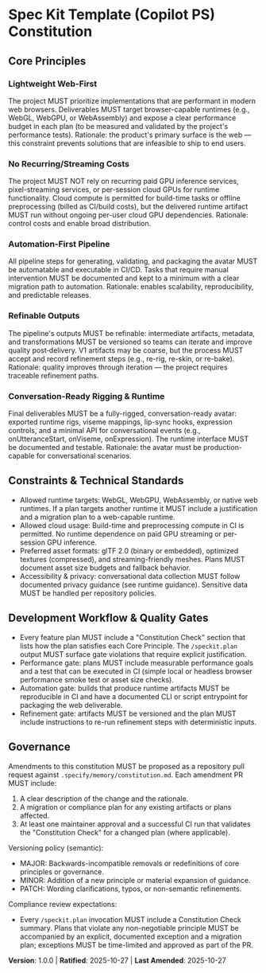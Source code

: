 <!--
Sync Impact Report

- Version change: TEMPLATE → 1.0.0
- Modified principles:
	- [PRINCIPLE_1_NAME] → Lightweight Web-First
	- [PRINCIPLE_2_NAME] → No Recurring/Streaming Costs
	- [PRINCIPLE_3_NAME] → Automation-First Pipeline
	- [PRINCIPLE_4_NAME] → Refinable Outputs
	- [PRINCIPLE_5_NAME] → Conversation-Ready Rigging & Runtime
- Added sections:
	- Constraints & Technical Standards
	- Development Workflow & Quality Gates
- Removed sections: none
- Templates requiring updates:
	- .specify/templates/plan-template.md ✅ updated (Constitution Check populated)
	- .specify/templates/spec-template.md ✅ reviewed (no mandatory change required)
	- .specify/templates/tasks-template.md ✅ reviewed (no mandatory change required)
	- .specify/templates/agent-file-template.md ⚠ pending (review recommended for automation guidance)
- Follow-up TODOs: none
-->

# Spec Kit Template (Copilot PS) Constitution

## Core Principles

### Lightweight Web-First
The project MUST prioritize implementations that are performant in modern web browsers. Deliverables
MUST target browser-capable runtimes (e.g., WebGL, WebGPU, or WebAssembly) and expose a clear
performance budget in each plan (to be measured and validated by the project's performance tests).
Rationale: the product's primary surface is the web — this constraint prevents solutions that are
infeasible to ship to end users.

### No Recurring/Streaming Costs
The project MUST NOT rely on recurring paid GPU inference services, pixel-streaming services, or
per-session cloud GPUs for runtime functionality. Cloud compute is permitted for build-time tasks
or offline preprocessing (billed as CI/build costs), but the delivered runtime artifact MUST run
without ongoing per-user cloud GPU dependencies. Rationale: control costs and enable broad
distribution.

### Automation-First Pipeline
All pipeline steps for generating, validating, and packaging the avatar MUST be automatable and
executable in CI/CD. Tasks that require manual intervention MUST be documented and kept to a
minimum with a clear migration path to automation. Rationale: enables scalability, reproducibility,
and predictable releases.

### Refinable Outputs
The pipeline's outputs MUST be refinable: intermediate artifacts, metadata, and transformations
MUST be versioned so teams can iterate and improve quality post‑delivery. V1 artifacts may be
coarse, but the process MUST accept and record refinement steps (e.g., re-rig, re-skin, or re-bake).
Rationale: quality improves through iteration — the project requires traceable refinement paths.

### Conversation-Ready Rigging & Runtime
Final deliverables MUST be a fully-rigged, conversation-ready avatar: exported runtime rigs,
viseme mappings, lip-sync hooks, expression controls, and a minimal API for conversational events
(e.g., onUtteranceStart, onViseme, onExpression). The runtime interface MUST be documented and
testable. Rationale: the avatar must be production-capable for conversational scenarios.

## Constraints & Technical Standards

- Allowed runtime targets: WebGL, WebGPU, WebAssembly, or native web runtimes. If a plan targets
	another runtime it MUST include a justification and a migration plan to a web-capable runtime.
- Allowed cloud usage: Build-time and preprocessing compute in CI is permitted. No runtime
	dependence on paid GPU streaming or per-session GPU inference.
- Preferred asset formats: glTF 2.0 (binary or embedded), optimized textures (compressed), and
	streaming-friendly meshes. Plans MUST document asset size budgets and fallback behavior.
- Accessibility & privacy: conversational data collection MUST follow documented privacy guidance
	(see runtime guidance). Sensitive data MUST be handled per repository policies.

## Development Workflow & Quality Gates

- Every feature plan MUST include a "Constitution Check" section that lists how the plan satisfies
	each Core Principle. The `/speckit.plan` output MUST surface gate violations that require
	explicit justification.
- Performance gate: plans MUST include measurable performance goals and a test that can be
	executed in CI (simple local or headless browser performance smoke test or asset size checks).
- Automation gate: builds that produce runtime artifacts MUST be reproducible in CI and have a
	documented CLI or script entrypoint for packaging the web deliverable.
- Refinement gate: artifacts MUST be versioned and the plan MUST include instructions to re-run
	refinement steps with deterministic inputs.

## Governance

Amendments to this constitution MUST be proposed as a repository pull request against
`.specify/memory/constitution.md`. Each amendment PR MUST include:

1. A clear description of the change and the rationale.
2. A migration or compliance plan for any existing artifacts or plans affected.
3. At least one maintainer approval and a successful CI run that validates the "Constitution
	 Check" for a changed plan (where applicable).

Versioning policy (semantic):

- MAJOR: Backwards-incompatible removals or redefinitions of core principles or governance.
- MINOR: Addition of a new principle or material expansion of guidance.
- PATCH: Wording clarifications, typos, or non-semantic refinements.

Compliance review expectations:

- Every `/speckit.plan` invocation MUST include a Constitution Check summary. Plans that violate
	any non-negotiable principle MUST be accompanied by an explicit, documented exception and a
	migration plan; exceptions MUST be time-limited and approved as part of the PR.

**Version**: 1.0.0 | **Ratified**: 2025-10-27 | **Last Amended**: 2025-10-27

